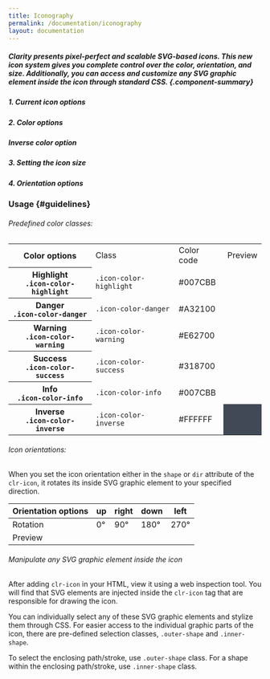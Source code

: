 ```yaml
---
title: Iconography
permalink: /documentation/iconography
layout: documentation
---
```


##### Clarity presents pixel-perfect and scalable SVG-based icons. This new icon system gives you complete control over the color, orientation, and size. Additionally, you can access and customize any SVG graphic element inside the icon through standard CSS. {.component-summary}

##### 1. Current icon options
<clr-icon-selection-demo></clr-icon-selection-demo>

##### 2. Color options
<clr-icon-colors-demo></clr-icon-colors-demo>

##### Inverse color option
<clr-icon-inverse-colors-demo></clr-icon-inverse-colors-demo>

##### 3. Setting the icon size
<clr-icon-size-demo></clr-icon-size-demo>

##### 4. Orientation options
<clr-icon-orientation-demo></clr-icon-orientation-demo>

### Usage {#guidelines}

###### Predefined color classes:

<div class="row">
    <div class="col-xs-12">
        <table class="table table-vertical">
            <tbody>
                <tr>
                    <th>Color options</th>
                    <td class="hidden-xs-down">Class</td>
                    <td>Color code</td>
                    <td>Preview</td>
                </tr>
                <tr>
                    <th>
                        Highlight
                        <div class="hidden-sm-up"><code class="clr-code">.icon-color-highlight</code></div>
                    </th>
                    <td class="hidden-xs-down"><code class="clr-code">.icon-color-highlight</code></td>
                    <td>#007CBB</td>
                    <td><clr-icon shape="info" size="24" class="icon-color-highlight"></clr-icon></td>
                </tr>
                <tr>
                    <th>
                        Danger
                        <div class="hidden-sm-up"><code class="clr-code">.icon-color-danger</code></div>
                    </th>
                    <td class="hidden-xs-down"><code class="clr-code">.icon-color-danger</code></td>
                    <td>#A32100</td>
                    <td><clr-icon shape="info" size="24" class="icon-color-danger"></clr-icon></td>
                </tr>
                <tr>
                    <th>
                        Warning
                        <div class="hidden-sm-up"><code class="clr-code">.icon-color-warning</code></div>
                    </th>
                    <td class="hidden-xs-down"><code class="clr-code">.icon-color-warning</code></td>
                    <td>#E62700</td>
                    <td><clr-icon shape="info" size="24" class="icon-color-warning"></clr-icon></td>
                </tr>
                <tr>
                    <th>
                        Success
                        <div class="hidden-sm-up"><code class="clr-code">.icon-color-success</code></div>
                    </th>
                    <td class="hidden-xs-down"><code class="clr-code">.icon-color-success</code></td>
                    <td>#318700</td>
                    <td><clr-icon shape="info" size="24" class="icon-color-success"></clr-icon></td>
                </tr>
                <tr>
                    <th>
                        Info
                        <div class="hidden-sm-up"><code class="clr-code">.icon-color-info</code></div>
                    </th>
                    <td class="hidden-xs-down"><code class="clr-code">.icon-color-info</code></td>
                    <td>#007CBB</td>
                    <td><clr-icon shape="info" size="24" class="icon-color-info"></clr-icon></td>
                </tr>
                <tr>
                    <th>
                        Inverse
                        <div class="hidden-sm-up"><code class="clr-code">.icon-color-inverse</code></div>
                    </th>
                    <td class="hidden-xs-down"><code class="clr-code">.icon-color-inverse</code></td>
                    <td>#FFFFFF</td>
                    <td style="background-color:#414957"><clr-icon shape="info" size="24" class="icon-color-inverse"></clr-icon></td>
                </tr>
            </tbody>
        </table>
    </div>
</div>

###### Icon orientations:

When you set the icon orientation either in the <code class="clr-code">shape</code> or <code class="clr-code">dir</code> attribute of the <code class="clr-code">clr-icon</code>, it rotates its inside SVG graphic element to your specified direction.

<div class="row">
    <div class="col-xs-12">
        <table class="table">
            <thead>
                <tr>
                    <th class="left">Orientation options</th>
                    <th class="left">up</th>
                    <th class="left">right</th>
                    <th class="left">down</th>
                    <th class="left">left</th>
                </tr>
            </thead>
            <tbody>
                <tr>
                    <td class="left">Rotation</td>
                    <td class="left">0°</td>
                    <td class="left">90°</td>
                    <td class="left">180°</td>
                    <td class="left">270°</td>
                </tr>
                <tr>
                    <td class="left">Preview</td>
                    <td class="left"><clr-icon shape="caret up" size="24"></clr-icon></td>
                    <td class="left"><clr-icon shape="caret right" size="24"></clr-icon></td>
                    <td class="left"><clr-icon shape="caret down" size="24"></clr-icon></td>
                    <td class="left"><clr-icon shape="caret left" size="24"></clr-icon></td>
                </tr>
            </tbody>
        </table>
    </div>
</div>


###### Manipulate any SVG graphic element inside the icon


After adding <code class="clr-code">clr-icon</code> in your HTML, view it using a web inspection tool. You will find that SVG elements are injected inside the <code class="clr-code">clr-icon</code> tag that are responsible for drawing the icon.

You can individually select any of these SVG graphic elements and stylize them through CSS. For easier access to the individual graphic parts of the icon, there are pre-defined selection classes, <code class="clr-code">.outer-shape</code> and <code class="clr-code">.inner-shape</code>.

To select the enclosing path/stroke, use <code class="clr-code">.outer-shape</code> class. For a shape within the enclosing path/stroke, use <code class="clr-code">.inner-shape</code> class.
